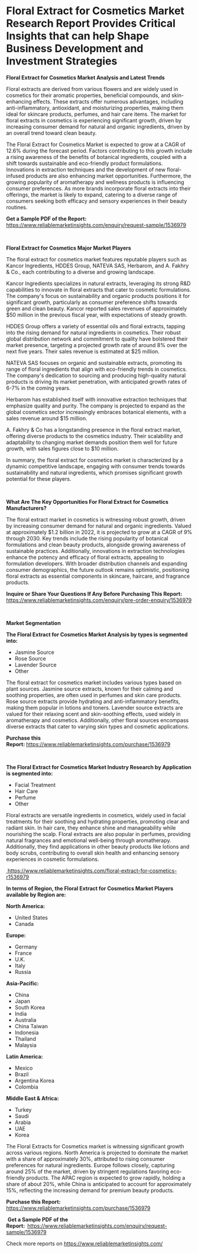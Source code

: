 <p><h1>Floral Extract for Cosmetics Market Research Report Provides Critical Insights that can help Shape Business Development and Investment Strategies</h1></p><p><strong>Floral Extract for Cosmetics Market Analysis and Latest Trends</strong></p>
<p><p>Floral extracts are derived from various flowers and are widely used in cosmetics for their aromatic properties, beneficial compounds, and skin-enhancing effects. These extracts offer numerous advantages, including anti-inflammatory, antioxidant, and moisturizing properties, making them ideal for skincare products, perfumes, and hair care items. The market for floral extracts in cosmetics is experiencing significant growth, driven by increasing consumer demand for natural and organic ingredients, driven by an overall trend toward clean beauty.</p><p>The Floral Extract for Cosmetics Market is expected to grow at a CAGR of 12.6% during the forecast period. Factors contributing to this growth include a rising awareness of the benefits of botanical ingredients, coupled with a shift towards sustainable and eco-friendly product formulations. Innovations in extraction techniques and the development of new floral-infused products are also enhancing market opportunities. Furthermore, the growing popularity of aromatherapy and wellness products is influencing consumer preferences. As more brands incorporate floral extracts into their offerings, the market is likely to expand, catering to a diverse range of consumers seeking both efficacy and sensory experiences in their beauty routines.</p></p>
<p><strong>Get a Sample PDF of the Report:&nbsp;</strong> <a href="https://www.reliablemarketinsights.com/enquiry/request-sample/1536979?utm_campaign=1938&utm_medium=2&utm_source=Github&utm_content=ia&utm_term=02022025&utm_id=floral-extract-for-cosmetics">https://www.reliablemarketinsights.com/enquiry/request-sample/1536979</a></p>
<p>&nbsp;</p>
<p><strong>Floral Extract for Cosmetics Major Market Players</strong></p>
<p><p>The floral extract for cosmetics market features reputable players such as Kancor Ingredients, HDDES Group, NATEVA SAS, Herbarom, and A. Fakhry & Co., each contributing to a diverse and growing landscape.</p><p>Kancor Ingredients specializes in natural extracts, leveraging its strong R&D capabilities to innovate in floral extracts that cater to cosmetic formulations. The company's focus on sustainability and organic products positions it for significant growth, particularly as consumer preference shifts towards green and clean beauty. Kancor reported sales revenues of approximately $50 million in the previous fiscal year, with expectations of steady growth.</p><p>HDDES Group offers a variety of essential oils and floral extracts, tapping into the rising demand for natural ingredients in cosmetics. Their robust global distribution network and commitment to quality have bolstered their market presence, targeting a projected growth rate of around 8% over the next five years. Their sales revenue is estimated at $25 million.</p><p>NATEVA SAS focuses on organic and sustainable extracts, promoting its range of floral ingredients that align with eco-friendly trends in cosmetics. The company's dedication to sourcing and producing high-quality natural products is driving its market penetration, with anticipated growth rates of 6-7% in the coming years.</p><p>Herbarom has established itself with innovative extraction techniques that emphasize quality and purity. The company is projected to expand as the global cosmetics sector increasingly embraces botanical elements, with a sales revenue around $15 million.</p><p>A. Fakhry & Co has a longstanding presence in the floral extract market, offering diverse products to the cosmetics industry. Their scalability and adaptability to changing market demands position them well for future growth, with sales figures close to $10 million.</p><p>In summary, the floral extract for cosmetics market is characterized by a dynamic competitive landscape, engaging with consumer trends towards sustainability and natural ingredients, which promises significant growth potential for these players.</p></p>
<p>&nbsp;</p>
<p><strong>What Are The Key Opportunities For Floral Extract for Cosmetics Manufacturers?</strong></p>
<p><p>The floral extract market in cosmetics is witnessing robust growth, driven by increasing consumer demand for natural and organic ingredients. Valued at approximately $1.2 billion in 2022, it is projected to grow at a CAGR of 9% through 2030. Key trends include the rising popularity of botanical formulations and clean beauty products, alongside growing awareness of sustainable practices. Additionally, innovations in extraction technologies enhance the potency and efficacy of floral extracts, appealing to formulation developers. With broader distribution channels and expanding consumer demographics, the future outlook remains optimistic, positioning floral extracts as essential components in skincare, haircare, and fragrance products.</p></p>
<p><strong>Inquire or Share Your Questions If Any Before Purchasing This Report:</strong> <a href="https://www.reliablemarketinsights.com/enquiry/pre-order-enquiry/1536979?utm_campaign=1938&utm_medium=2&utm_source=Github&utm_content=ia&utm_term=02022025&utm_id=floral-extract-for-cosmetics">https://www.reliablemarketinsights.com/enquiry/pre-order-enquiry/1536979</a></p>
<p>&nbsp;</p>
<p><strong>Market Segmentation</strong></p>
<p><strong>The Floral Extract for Cosmetics Market Analysis by types is segmented into:</strong></p>
<p><ul><li>Jasmine Source</li><li>Rose Source</li><li>Lavender Source</li><li>Other</li></ul></p>
<p><p>The floral extract for cosmetics market includes various types based on plant sources. Jasmine source extracts, known for their calming and soothing properties, are often used in perfumes and skin care products. Rose source extracts provide hydrating and anti-inflammatory benefits, making them popular in lotions and toners. Lavender source extracts are valued for their relaxing scent and skin-soothing effects, used widely in aromatherapy and cosmetics. Additionally, other floral sources encompass diverse extracts that cater to varying skin types and cosmetic applications.</p></p>
<p><strong>Purchase this Report:&nbsp;</strong><a href="https://www.reliablemarketinsights.com/purchase/1536979?utm_campaign=1938&utm_medium=2&utm_source=Github&utm_content=ia&utm_term=02022025&utm_id=floral-extract-for-cosmetics">https://www.reliablemarketinsights.com/purchase/1536979</a></p>
<p>&nbsp;</p>
<p><strong>The Floral Extract for Cosmetics Market Industry Research by Application is segmented into:</strong></p>
<p><ul><li>Facial Treatment</li><li>Hair Care</li><li>Perfume</li><li>Other</li></ul></p>
<p><p>Floral extracts are versatile ingredients in cosmetics, widely used in facial treatments for their soothing and hydrating properties, promoting clear and radiant skin. In hair care, they enhance shine and manageability while nourishing the scalp. Floral extracts are also popular in perfumes, providing natural fragrances and emotional well-being through aromatherapy. Additionally, they find applications in other beauty products like lotions and body scrubs, contributing to overall skin health and enhancing sensory experiences in cosmetic formulations.</p></p>
<p><a href="https://www.reliablemarketinsights.com/floral-extract-for-cosmetics-r1536979?utm_campaign=1938&utm_medium=2&utm_source=Github&utm_content=ia&utm_term=02022025&utm_id=floral-extract-for-cosmetics">&nbsp;https://www.reliablemarketinsights.com/floral-extract-for-cosmetics-r1536979</a></p>
<p><strong>In terms of Region, the Floral Extract for Cosmetics Market Players available by Region are:</strong></p>
<p>
    <p> <strong> North America: </strong>
        <ul>
            <li>United States</li>
            <li>Canada</li>
        </ul>
        </p> 
    <p> <strong> Europe: </strong>
        <ul>
            <li>Germany</li>
            <li>France</li>
            <li>U.K.</li>
            <li>Italy</li>
            <li>Russia</li>
        </ul>
        </p> 
    <p> <strong> Asia-Pacific: </strong>
        <ul>
            <li>China</li>
            <li>Japan</li>
            <li>South Korea</li>
            <li>India</li>
            <li>Australia</li>
            <li>China Taiwan</li>
            <li>Indonesia</li>
            <li>Thailand</li>
            <li>Malaysia</li>
        </ul>
        </p> 
    <p> <strong> Latin America: </strong>
        <ul>
            <li>Mexico</li>
            <li>Brazil</li>
            <li>Argentina Korea</li>
            <li>Colombia</li>
        </ul>
        </p> 
    <p> <strong> Middle East & Africa: </strong>
        <ul>
            <li>Turkey</li>
            <li>Saudi</li>
            <li>Arabia</li>
            <li>UAE</li>
            <li>Korea</li>
        </ul>
    </p>
    </p>
<p><p>The Floral Extracts for Cosmetics market is witnessing significant growth across various regions. North America is projected to dominate the market with a share of approximately 30%, attributed to rising consumer preferences for natural ingredients. Europe follows closely, capturing around 25% of the market, driven by stringent regulations favoring eco-friendly products. The APAC region is expected to grow rapidly, holding a share of about 20%, while China is anticipated to account for approximately 15%, reflecting the increasing demand for premium beauty products.</p></p>
<p><strong>Purchase this Report: </strong><a href="https://www.reliablemarketinsights.com/purchase/1536979?utm_campaign=1938&utm_medium=2&utm_source=Github&utm_content=ia&utm_term=02022025&utm_id=floral-extract-for-cosmetics">https://www.reliablemarketinsights.com/purchase/1536979</a></p>
<p>&nbsp;<strong>Get a Sample PDF of the Report:&nbsp;&nbsp;</strong><a href="https://www.reliablemarketinsights.com/enquiry/request-sample/1536979?utm_campaign=1938&utm_medium=2&utm_source=Github&utm_content=ia&utm_term=02022025&utm_id=floral-extract-for-cosmetics">https://www.reliablemarketinsights.com/enquiry/request-sample/1536979</a></p>
<p><strong></strong></p>
<p>Check more reports on <a href="https://www.reliablemarketinsights.com/?utm_campaign=1938&utm_medium=2&utm_source=Github&utm_content=ia&utm_term=02022025&utm_id=floral-extract-for-cosmetics">https://www.reliablemarketinsights.com/</a></p>